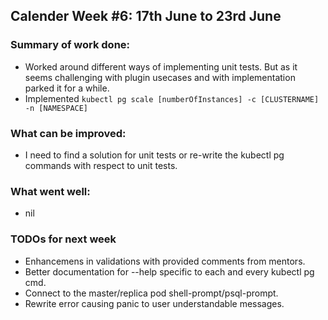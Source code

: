 ## Calender Week #6: 17th June to 23rd June

### Summary of work done: 

 - Worked around different ways of implementing unit tests. But as it seems challenging with plugin usecases and with implementation parked it for a while.
 - Implemented ```kubectl pg scale [numberOfInstances] -c [CLUSTERNAME] -n [NAMESPACE]```
 
### What can be improved:

- I need to find a solution for unit tests or re-write the kubectl pg commands with respect to unit tests.

### What went well:

- nil
  
### TODOs for next week

- Enhancemens in validations with provided comments from mentors.
- Better documentation for --help specific to each and every kubectl pg cmd.
- Connect to the master/replica pod shell-prompt/psql-prompt.
- Rewrite error causing panic to user understandable messages.
